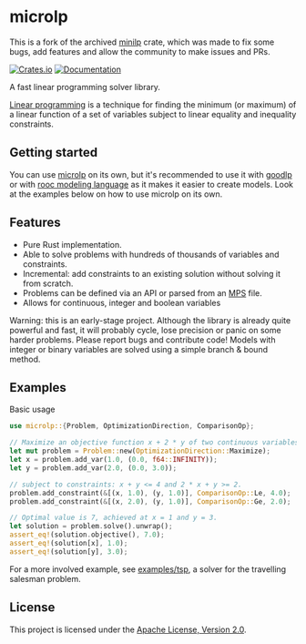 # microlp
This is a fork of the archived [minilp](https://github.com/ztlpn/minilp) crate, which was made to fix some bugs, add features and allow the community to make issues and PRs.

[![Crates.io](https://img.shields.io/crates/v/microlp.svg)](https://crates.io/crates/microlp)
[![Documentation](https://docs.rs/microlp/badge.svg)](https://docs.rs/microlp/)

A fast linear programming solver library.

[Linear programming](https://en.wikipedia.org/wiki/Linear_programming) is a technique for
finding the minimum (or maximum) of a linear function of a set of variables
subject to linear equality and inequality constraints.

## Getting started
You can use [microlp](https://crates.io/crates/microlp) on its own, but it's recommended to use it with [goodlp](https://github.com/rust-or/good_lp) or with [rooc modeling language](https://github.com/specy/rooc) as it makes it easier to create models. Look at the examples below on how to use microlp on its own.

## Features

* Pure Rust implementation.
* Able to solve problems with hundreds of thousands of variables and constraints.
* Incremental: add constraints to an existing solution without solving it from scratch.
* Problems can be defined via an API or parsed from an
  [MPS](https://en.wikipedia.org/wiki/MPS_(format)) file.
* Allows for continuous, integer and boolean variables

Warning: this is an early-stage project. Although the library is already quite powerful and fast,
it will probably cycle, lose precision or panic on some harder problems. Please report
bugs and contribute code! 
Models with integer or binary variables are solved using a simple branch & bound method.

## Examples

Basic usage

```rust
use microlp::{Problem, OptimizationDirection, ComparisonOp};

// Maximize an objective function x + 2 * y of two continuous variables x >= 0 and 0 <= y <= 3
let mut problem = Problem::new(OptimizationDirection::Maximize);
let x = problem.add_var(1.0, (0.0, f64::INFINITY));
let y = problem.add_var(2.0, (0.0, 3.0));

// subject to constraints: x + y <= 4 and 2 * x + y >= 2.
problem.add_constraint(&[(x, 1.0), (y, 1.0)], ComparisonOp::Le, 4.0);
problem.add_constraint(&[(x, 2.0), (y, 1.0)], ComparisonOp::Ge, 2.0);

// Optimal value is 7, achieved at x = 1 and y = 3.
let solution = problem.solve().unwrap();
assert_eq!(solution.objective(), 7.0);
assert_eq!(solution[x], 1.0);
assert_eq!(solution[y], 3.0);
```

For a more involved example, see [examples/tsp](examples#tsp), a solver for the travelling
salesman problem.

## License

This project is licensed under the [Apache License, Version 2.0](./LICENSE).

